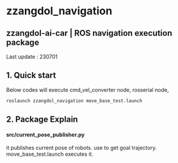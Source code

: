 # zzangdol_navigation
## zzangdol-ai-car | ROS navigation execution package
Last update : 230701
## 1. Quick start

Below codes will execute cmd_vel_converter node, rosserial node,
```bash
roslaunch zzangdol_navigation move_base_test.launch   
```

## 2. Package Explain

#### src/current_pose_publisher.py
it publishes current pose of robots. use to get goal trajectory. move_base_test.launch executes it.



